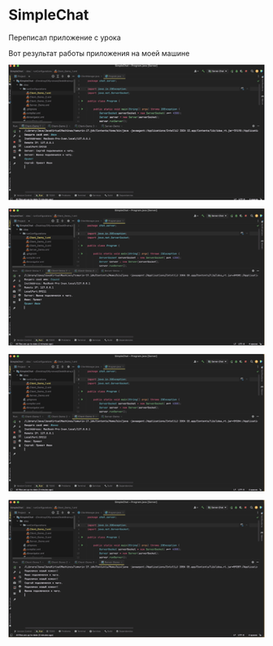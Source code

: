 # SimpleChat

Переписал приложение с урока

Вот результат работы приложения на моей машине

![Image alt](https://github.com/IwanBelenko/SimpleChat/blob/main/Pictures/1.png)

![Image alt](https://github.com/IwanBelenko/SimpleChat/blob/main/Pictures/2.png)

![Image alt](https://github.com/IwanBelenko/SimpleChat/blob/main/Pictures/3.png)

![Image alt](https://github.com/IwanBelenko/SimpleChat/blob/main/Pictures/4.png)
